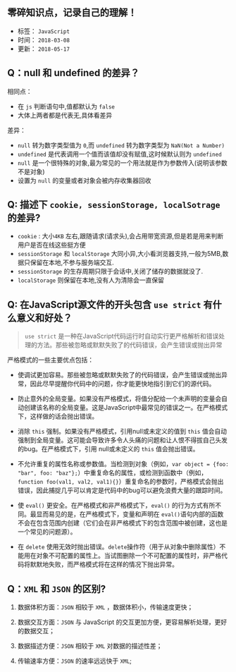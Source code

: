 ## 零碎知识点，记录自己的理解！

- 标签： `JavaScript`
- 时间： `2018-03-08`
- 更新： `2018-05-17`

## Q：null 和 undefined 的差异？
相同点：
- 在 `js` 判断语句中,值都默认为 `false`
- 大体上两者都是代表无,具体看差异

差异：
- `null` 转为数字类型值为 `0`,而 `undefined` 转为数字类型为 `NaN(Not a Number)`
- `undefined` 是代表调用一个值而该值却没有赋值,这时候默认则为 `undefined`
- `null` 是一个很特殊的对象,最为常见的一个用法就是作为参数传入(说明该参数不是对象)
- 设置为 `null` 的变量或者对象会被内存收集器回收

## Q: 描述下 `cookie, sessionStorage, localSotrage` 的差异?
- `cookie` : 大小`4KB` 左右,跟随请求(请求头),会占用带宽资源,但是若是用来判断用户是否在线这些挺方便
- `sessionStorage` 和 `localStorage` 大同小异,大小看浏览器支持,一般为5MB,数据只保留在本地,不参与服务端交互.
- `sessionStorage` 的生存周期只限于会话中,关闭了储存的数据就没了.
- `localStorage` 则保留在本地,没有人为清除会一直保留

## Q: 在JavaScript源文件的开头包含 `use strict` 有什么意义和好处？
> `use strict` 是一种在JavaScript代码运行时自动实行更严格解析和错误处理的方法。那些被忽略或默默失败了的代码错误，会产生错误或抛出异常

严格模式的一些主要优点包括：
* 使调试更加容易。那些被忽略或默默失败了的代码错误，会产生错误或抛出异常，因此尽早提醒你代码中的问题，你才能更快地指引到它们的源代码。

* 防止意外的全局变量。如果没有严格模式，将值分配给一个未声明的变量会自动创建该名称的全局变量。这是JavaScript中最常见的错误之一。在严格模式下，这样做的话会抛出错误。

* 消除 `this` 强制。如果没有严格模式，引用null或未定义的值到 `this` 值会自动强制到全局变量。这可能会导致许多令人头痛的问题和让人恨不得拔自己头发的bug。在严格模式下，引用  	null或未定义的 `this` 值会抛出错误。

* 不允许重复的属性名称或参数值。当检测到对象（例如，`var object = {foo: "bar", foo: "baz"};`）中重复命名的属性，或检测到函数中（例如，`function foo(val1, val2, val1){}`）重复命名的参数时，严格模式会抛出错误，因此捕捉几乎可以肯定是代码中的bug可以避免浪费大量的跟踪时间。

* 使 `eval()` 更安全。在严格模式和非严格模式下，`eval()` 的行为方式有所不同。最显而易见的是，在严格模式下，变量和声明在 `eval()`语句内部的函数不会在包含范围内创建（它们会在非严格模式下的包含范围中被创建，这也是一个常见的问题源）。 

* 在 `delete` 使用无效时抛出错误。`delete`操作符（用于从对象中删除属性）不能用在对象不可配置的属性上。当试图删除一个不可配置的属性时，非严格代码将默默地失败，而严格模式将在这样的情况下抛出异常。

## Q：`XML` 和 `JSON` 的区别?

1. 数据体积方面：`JSON` 相较于 `XML` ，数据体积小，传输速度更快；

2. 数据交互方面：`JSON` 与 JavaScript 的交互更加方便，更容易解析处理，更好的数据交互；

3. 数据描述方便：`JSON` 相较于 `XML` 对数据的描述性差；

4. 传输速率方便：`JSON` 的速率远远快于 `XML`;